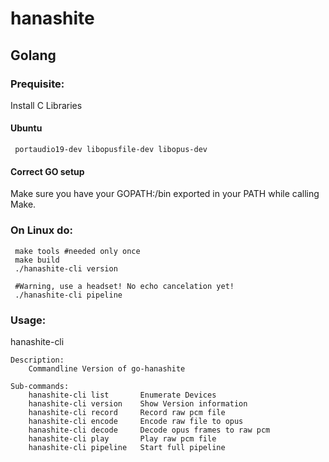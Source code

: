 # hanashite

## Golang

### Prequisite:

Install C Libraries
#### Ubuntu
    
     portaudio19-dev libopusfile-dev libopus-dev

#### Correct GO setup
Make sure you have your GOPATH:/bin exported in your PATH while calling Make. 


### On Linux do:

     make tools #needed only once
     make build
     ./hanashite-cli version
     
     #Warning, use a headset! No echo cancelation yet!
     ./hanashite-cli pipeline
     
     


### Usage:

hanashite-cli

	Description:
		Commandline Version of go-hanashite

	Sub-commands:
		hanashite-cli list       Enumerate Devices
		hanashite-cli version    Show Version information
		hanashite-cli record     Record raw pcm file
		hanashite-cli encode     Encode raw file to opus
		hanashite-cli decode     Decode opus frames to raw pcm
		hanashite-cli play       Play raw pcm file
		hanashite-cli pipeline   Start full pipeline


